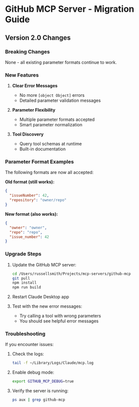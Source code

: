 # GitHub MCP Server - Migration Guide

## Version 2.0 Changes

### Breaking Changes
None - all existing parameter formats continue to work.

### New Features

1. **Clear Error Messages**
   - No more `[object Object]` errors
   - Detailed parameter validation messages

2. **Parameter Flexibility**
   - Multiple parameter formats accepted
   - Smart parameter normalization

3. **Tool Discovery**
   - Query tool schemas at runtime
   - Built-in documentation

### Parameter Format Examples

The following formats are now all accepted:

**Old format (still works):**
```json
{
  "issueNumber": 42,
  "repository": "owner/repo"
}
```

**New format (also works):**
```json
{
  "owner": "owner",
  "repo": "repo",
  "issue_number": 42
}
```

### Upgrade Steps

1. Update the GitHub MCP server:
   ```bash
   cd /Users/russellsmith/Projects/mcp-servers/github-mcp
   git pull
   npm install
   npm run build
   ```

2. Restart Claude Desktop app

3. Test with the new error messages:
   - Try calling a tool with wrong parameters
   - You should see helpful error messages

### Troubleshooting

If you encounter issues:

1. Check the logs:
   ```bash
   tail -f ~/Library/Logs/Claude/mcp.log
   ```

2. Enable debug mode:
   ```bash
   export GITHUB_MCP_DEBUG=true
   ```

3. Verify the server is running:
   ```bash
   ps aux | grep github-mcp
   ```